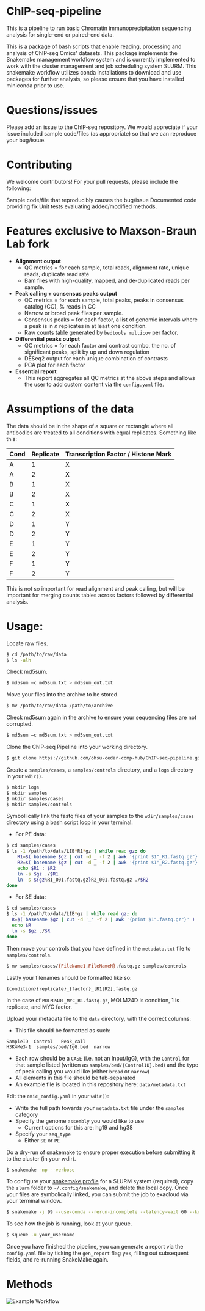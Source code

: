 # ChIP-seq-pipeline

This is a pipeline to run basic Chromatin immunoprecipitation sequencing analysis for single-end or paired-end data.

This is a package of bash scripts that enable reading, processing and analysis of ChIP-seq Omics' datasets. This package implements the Snakemake management workflow system and is currently implemented to work with the cluster management and job scheduling system SLURM. This snakemake workflow utilizes conda installations to download and use packages for further analysis, so please ensure that you have installed miniconda prior to use.

# Questions/issues

Please add an issue to the ChIP-seq repository. We would appreciate if your issue included sample code/files (as appropriate) so that we can reproduce your bug/issue.

# Contributing

We welcome contributors! For your pull requests, please include the following:

Sample code/file that reproducibly causes the bug/issue
Documented code providing fix
Unit tests evaluating added/modified methods.

# Features exclusive to Maxson-Braun Lab fork

* **Alignment output**
  * QC metrics = for each sample, total reads, alignment rate, unique reads, duplicate read rate
  * Bam files with high-quality, mapped, and de-duplicated reads per sample.
* **Peak calling + consensus peaks output**
  * QC metrics = for each sample, total peaks, peaks in consensus catalog (CC), % reads in CC
  * Narrow or broad peak files per sample.
  * Consensus peaks = for each factor, a list of genomic intervals where a peak is in _n_ replicates in at least one condition. 
  * Raw counts table generated by `bedtools multicov` per factor. 
* **Differential peaks output**
  * QC metrics = for each factor and contrast combo, the no. of significant peaks, split by up and down regulation
  * DESeq2 output for each unique combination of contrasts
  * PCA plot for each factor
* **Essential report**
  * This report aggregates all QC metrics at the above steps and allows the user to add custom content via the `config.yaml` file. 

# Assumptions of the data

The data should be in the shape of a square or rectangle where all antibodies are treated to all conditions with equal replicates. Something like this:

| Cond | Replicate | Transcription Factor / Histone Mark |
| ---- | --------- | ----------------------------------- |
| A    | 1         | X                                   |
| A    | 2         | X                                   |
| B    | 1         | X                                   |
| B    | 2         | X                                   |
| C    | 1         | X                                   |
| C    | 2         | X                                   |
| D    | 1         | Y                                   |
| D    | 2         | Y                                   |
| E    | 1         | Y                                   |
| E    | 2         | Y                                   |
| F    | 1         | Y                                   |
| F    | 2         | Y                                   |

This is not so important for read alignment and peak calling, but will be important for merging counts tables across factors followed by differential analysis. 

# Usage:

Locate raw files.

```bash
$ cd /path/to/raw/data
$ ls -alh
```

Check md5sum.

```bash
$ md5sum –c md5sum.txt > md5sum_out.txt
```

Move your files into the archive to be stored.

```bash
$ mv /path/to/raw/data /path/to/archive
```

Check md5sum again in the archive to ensure your sequencing files are not corrupted.

```bash
$ md5sum –c md5sum.txt > md5sum_out.txt
```

Clone the ChIP-seq Pipeline into your working directory.

```bash
$ git clone https://github.com/ohsu-cedar-comp-hub/ChIP-seq-pipeline.git
```

Create a `samples/cases`, a `samples/controls` directory, and a `logs` directory in your `wdir()`.

```bash
$ mkdir logs
$ mkdir samples
$ mkdir samples/cases
$ mkdir samples/controls
```

Symbollically link the fastq files of your samples to the `wdir/samples/cases` directory using a bash script loop in your terminal.

* For PE data:

```bash
$ cd samples/cases
$ ls -1 /path/to/data/LIB*R1*gz | while read gz; do
    R1=$( basename $gz | cut -d _ -f 2 | awk '{print $1"_R1.fastq.gz"}' )
    R2=$( basename $gz | cut -d _ -f 2 | awk '{print $1"_R2.fastq.gz"}' )
    echo $R1 : $R2
    ln -s $gz ./$R1
    ln -s ${gz%R1_001.fastq.gz}R2_001.fastq.gz ./$R2
done
```

* For SE data:

```bash
$ cd samples/cases
$ ls -1 /path/to/data/LIB*gz | while read gz; do 
  R=$( basename $gz | cut -d '_' -f 2 | awk '{print $1".fastq.gz"}' )
  echo $R
  ln -s $gz ./$R
done
```

Then move your controls that you have defined in the `metadata.txt` file to `samples/controls`.

```bash
$ mv samples/cases/{FileName1,FileNameN}.fastq.gz samples/controls
```

Lastly your filenames should be formatted like so:

```
{condition}{replicate}_{factor}_[R1|R2].fastq.gz
```

In the case of `MOLM24D1_MYC_R1.fastq.gz`,  MOLM24D is condition, 1 is replicate, and MYC factor. 

Upload your metadata file to the `data` directory, with the correct columns:

* This file should be formatted as such:

```
SampleID  Control   Peak_call
H3K4Me3-1  samples/bed/IgG.bed  narrow
```

* Each row should be a `CASE` (i.e. not an Input/IgG), with the `Control` for that sample listed (written as `samples/bed/{ControlID}.bed`) and the type of peak calling you would like (either `broad` or `narrow`)
* All elements in this file should be tab-separated
* An example file is located in this repository here: `data/metadata.txt`

Edit the `omic_config.yaml` in your `wdir()`:

* Write the full path towards your `metadata.txt` file under the `samples` category
* Specify the genome `assembly` you would like to use
  * Current options for this are: hg19 and hg38
* Specify your `seq_type`
  * Either `SE` or `PE`

Do a dry-run of snakemake to ensure proper execution before submitting it to the cluster (in your wdir).

```bash
$ snakemake -np --verbose
```

To configure your [snakemake profile](https://snakemake.readthedocs.io/en/stable/executing/cli.html) for a SLURM system (required), copy the `slurm` folder to `~/.config/snakemake`, and delete the local copy. Once your files are symbolically linked, you can submit the job to exacloud via your terminal window.

```bash
$ snakemake -j 99 --use-conda --rerun-incomplete --latency-wait 60 --keep-going --profile slurm --cluster-config cluster.yaml
```

To see how the job is running, look at your queue.

```bash
$ squeue -u your_username
```

Once you have finished the pipeline, you can generate a report via the `config.yaml` file by ticking the `gen_report` flag yes, filling out subsequent fields, and re-running SnakeMake again.

Methods
======================

![Example Workflow](rulegraph.svg)